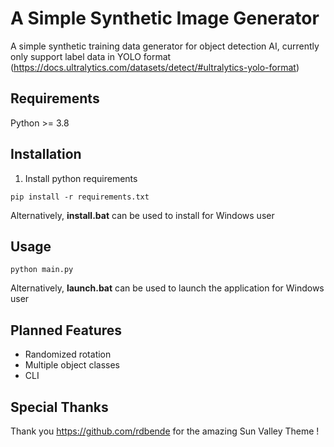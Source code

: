 # A Simple Synthetic Image Generator
A simple synthetic training data generator for object detection AI, currently only support label data in YOLO format (https://docs.ultralytics.com/datasets/detect/#ultralytics-yolo-format)

## Requirements
Python >= 3.8

## Installation

1. Install python requirements

```
pip install -r requirements.txt
```

Alternatively, **install.bat** can be used to install for Windows user

## Usage

```
python main.py
```

Alternatively, **launch.bat** can be used to launch the application for Windows user

## Planned Features

- Randomized rotation
- Multiple object classes
- CLI

## Special Thanks

Thank you https://github.com/rdbende for the amazing Sun Valley Theme !
